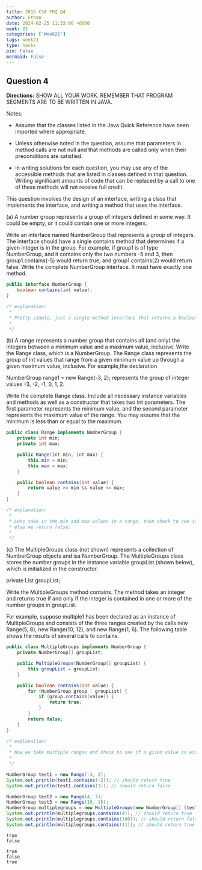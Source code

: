 ```yaml
---
title: 2015 CSA FRQ Q4
author: Ethan
date: 2024-02-25 11:33:00 +0800
week: 21
categories: ['Week21']
tags: week21
type: hacks
pin: False
mermaid: False
---
```


## Question 4

**Directions:** SHOW ALL YOUR WORK. REMEMBER THAT PROGRAM SEGMENTS ARE TO BE WRITTEN IN JAVA.

Notes:
 
 - Assume that the classes listed in the Java Quick Reference have been imported where appropriate.

 - Unless otherwise noted in the question, assume that parameters in method calls are not null and that methods are called only when their preconditions are satisfied.

 - In writing solutions for each question, you may use any of the accessible methods that are listed in classes defined in that question. Writing significant amounts of code that can be replaced by a call to one of these methods will not receive full credit.

This question involves the design of an interface, writing a class that implements the interface, and writing a method that uses the interface.

(a) A number group represents a group of integers defined in some way. It could be empty, or it could contain one or more integers.

Write an interface named NumberGroup that represents a group of integers. The interface should have a single contains method that determines if a given integer is in the group. For example, if group1 is of type NumberGroup, and it contains only the two numbers -5 and 3, then group1.contains(-5) would return true, and group1.contains(2) would return false.
Write the complete NumberGroup interface. It must have exactly one method.


```Java
public interface NumberGroup {
    boolean contains(int value);
}

/* explanation:
 * 
 * Pretty simple, just a single method interface that returns a boolean.
 * 
 */
```

(b) A range represents a number group that contains all (and only) the integers between a minimum value and a maximum value, inclusive.
Write the Range class, which is a NumberGroup. The Range class represents the group of int values that range from a given minimum value up through a given maximum value, inclusive. For example,the declaration

NumberGroup range1 = new Range(-3, 2); represents the group of integer values -3, -2, -1, 0, 1, 2.

Write the complete Range class. Include all necessary instance variables and methods as well as a constructor that takes two int parameters. The first parameter represents the minimum value, and the second parameter represents the maximum value of the range. You may assume that the minimum is less than or equal to the maximum.


```Java
public class Range implements NumberGroup {
    private int min;
    private int max;

    public Range(int min, int max) {
        this.min = min;
        this.max = max;
    }

    public boolean contains(int value) {
        return value >= min && value <= max;
    }
}

/* explanation:
 * 
 * Lets take in the min and max values in a range, then check to see if a given value is within that range. If it is, we return true
 * else we return false.
 * 
 */
```

(c) The MultipleGroups class (not shown) represents a collection of NumberGroup objects and isa NumberGroup. The MultipleGroups class stores the number groups in the instance variable groupList (shown below), which is initialized in the constructor.

private List<NumberGroup> groupList;

Write the MultipleGroups method contains. The method takes an integer and returns true if and only if the integer is contained in one or more of the number groups in groupList.

For example, suppose multiple1 has been declared as an instance of MultipleGroups and consists of the three ranges created by the calls new Range(5, 8), new Range(10, 12), and new Range(1, 6). The following table shows the results of several calls to contains.


```Java
public class MultipleGroups implements NumberGroup {
    private NumberGroup[] groupList;

    public MultipleGroups(NumberGroup[] groupList) {
        this.groupList = groupList;
    }

    public boolean contains(int value) {
        for (NumberGroup group : groupList) {
            if (group.contains(value)) {
                return true;
            }
        }
        return false;
    }
}

/* explanation:
 * 
 * Now we take multiple ranges and check to see if a given value is within any of them. If so, we return true, else false.
 * 
 */

NumberGroup test1 = new Range(-3, 2);
System.out.println(test1.contains(-2)); // should return true
System.out.println(test1.contains(3)); // should return false

NumberGroup test2 = new Range(4, 7);
NumberGroup test3 = new Range(10, 15);
NumberGroup multiplegroups = new MultipleGroups(new NumberGroup[] {test2, test3});
System.out.println(multiplegroups.contains(4)); // should return true
System.out.println(multiplegroups.contains(100)); // should return false
System.out.println(multiplegroups.contains(11)); // should return true


```

    true
    false
    
    true
    false
    true

